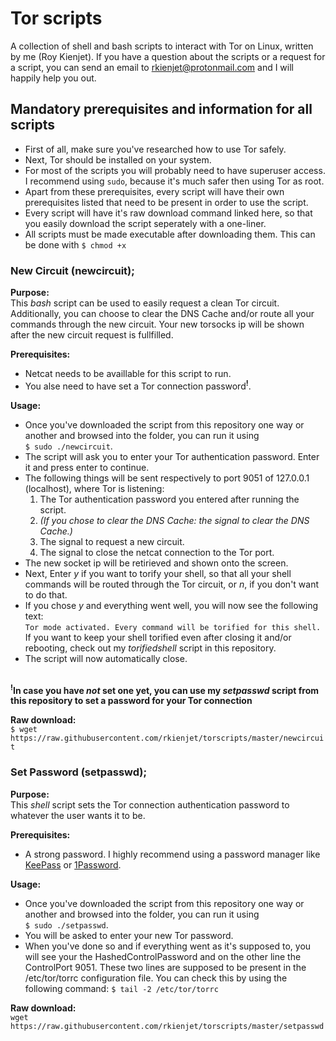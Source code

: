 # Tor scripts
A collection of shell and bash scripts to interact with Tor on Linux, written by me (Roy Kienjet).
If you have a question about the scripts or a request for a script, you can send an email to rkienjet@protonmail.com and I will happily help you out.

## Mandatory prerequisites and information for all scripts
- First of all, make sure you've researched how to use Tor safely.
- Next, Tor should be installed on your system.
- For most of the scripts you will probably need to have superuser access. I recommend using `sudo`, because it's much safer then using Tor as root.
- Apart from these prerequisites, every script will have their own prerequisites listed that need to be present in order to use the script.
- Every script will have it's raw download command linked here, so that you easily download the script seperately with a one-liner.
- All scripts must be made executable after downloading them. This can be done with `$ chmod +x`

### New Circuit (newcircuit);

**Purpose:**<br>
This _bash_ script can be used to easily request a clean Tor circuit. Additionally, you can choose to clear the DNS Cache and/or route all your commands through the new circuit. Your new torsocks ip will be shown after the new circuit request is fullfilled.

**Prerequisites:**
- Netcat needs to be availlable for this script to run.
- You alse need to have set a Tor connection password<sup>**!**</sup>.

**Usage:**
- Once you've downloaded the script from this repository one way or another and browsed into the folder, you can run it using<br>```$ sudo ./newcircuit```.
- The script will ask you to enter your Tor authentication password. Enter it and press enter to continue.
- The following things will be sent respectively to port 9051 of 127.0.0.1 (localhost), where Tor is listening: 
  1. The Tor authentication password you entered after running the script.
  2. _(If you chose to clear the DNS Cache: the signal to clear the DNS Cache.)_
  3. The signal to request a new circuit.
  4. The signal to close the netcat connection to the Tor port.
- The new socket ip will be retirieved and shown onto the screen.
- Next, Enter _y_ if you want to torify your shell, so that all your shell commands will be routed through the Tor circuit, or _n_, if you don't want to do that.
- If you chose _y_ and everything went well, you will now see the following text:<br>
```Tor mode activated. Every command will be torified for this shell.```<br>
If you want to keep your shell torified even after closing it and/or rebooting, check out my _torifiedshell_ script in this repository.
- The script will now automatically close.<br>

<br><sup>**!**</sup>**In case you have _not_ set one yet, you can use my *setpasswd* script from this repository to set a password for your Tor connection**

**Raw download:**<br>
```$ wget https://raw.githubusercontent.com/rkienjet/torscripts/master/newcircuit```

### Set Password (setpasswd);

**Purpose:**<br>
This _shell_ script sets the Tor connection authentication password to whatever the user wants it to be.

**Prerequisites:**
- A strong password. I highly recommend using a password manager like [KeePass](https://keepass.info/) or [1Password](https://1password.com/).

**Usage:**
- Once you've downloaded the script from this repository one way or another and browsed into the folder, you can run it using<br>```$ sudo ./setpasswd```.
- You will be asked to enter your new Tor password.
- When you've done so and if everything went as it's supposed to, you will see your the HashedControlPassword and on the other line the ControlPort 9051. These two lines are  supposed to be present in the /etc/tor/torrc configuration file. You can check this by using the following command:
```$ tail -2 /etc/tor/torrc```

**Raw download:**<br>
```wget https://raw.githubusercontent.com/rkienjet/torscripts/master/setpasswd```
